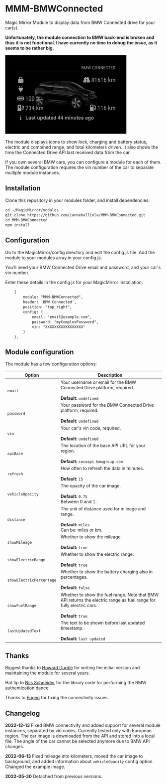 # MMM-BMWConnected
Magic Mirror Module to display data from BMW Connected drive for your car(s).

**Unfortunately, the module connection to BMW back-end is broken and thus it is not functional. I have currently no time to debug the issue, as it seems to be rather big.**

![Screenshot](screenshot.png "Screenshot")

The module displays icons to show lock, charging and battery status, electric and combined range, and total kilometers driven. It also shows the time the Connected Drive API last received data from the car.

If you own several BMW cars, you can configure a module for each of them. The module configuration requires the vin number of the car to separate multiple module instances.

## Installation

Clone this repository in your modules folder, and install dependencies:

    cd ~/MagicMirror/modules 
    git clone https://github.com/jannekalliola/MMM-BMWConnected.git
    cd MMM-BMWConnected
    npm install 


## Configuration

Go to the MagicMirror/config directory and edit the config.js file. Add the module to your modules array in your config.js.

You'll need your BMW Connected Drive email and password, and your car's vin number.

Enter these details in the config.js for your MagicMirror installation:

        {
            module: "MMM-BMWConnected",
            header: 'BMW Connected',
            position: "top_right",
            config: {
                email: "email@example.com",
                password: "myComplexPassword",
                vin: "XXXXXXXXXXXXXXXXX"
            }
        },

## Module configuration
The module has a few configuration options:

<table>
  <thead>
    <tr>
      <th>Option</th>
      <th>Description</th>
    </tr>
  </thead>
  <tbody>
    <tr>
      <td><code>email</code></td>
      <td>Your username or email for the BMW Connected Drive platform, required.<br /><br /><strong>Default: </strong><code>undefined</code></td>
    </tr>
    <tr>
      <td><code>password</code></td>
      <td>Your password for the BMW Connected Drive platform, required.<br /><br /><strong>Default: </strong><code>undefined</code></td>
    </tr>
    <tr>
      <td><code>vin</code></td>
      <td>Your car's vin code, required.<br /><br /><strong>Default: </strong><code>undefined</code></td>
    </tr>
    <tr>
      <td><code>apiBase</code></td>
      <td>The location of the base API URL for your region.<br /><br /><strong>Default: </strong><code>cocoapi.bmwgroup.com</code></td>
    </tr>
    <tr>
      <td><code>refresh</code></td>
      <td>How often to refresh the data in minutes. <br /><br /><strong>Default: </strong><code>15</code> </td>
    </tr>
    <tr>
      <td><code>vehicleOpacity</code></td>
      <td>The opacity of the car image. <br /><br /><strong>Default: </strong><code>0.75</code><br/>Between 0 and 1.</td>
    </tr>
    <tr>
      <td><code>distance</code></td>
      <td>The unit of distance used for mileage and range. <br /><br /><strong>Default: </strong><code>miles</code><br/>Can be: miles or km.</td>
    </tr>
    <tr>
      <td><code>showMileage</code></td>
      <td>Whether to show the mileage. <br /><br /><strong>Default: </strong><code>true</code>
    </tr>
    <tr>
      <td><code>showElectricRange</code></td>
      <td>Whether to show the electric range. <br /><br /><strong>Default: </strong><code>true</code>
    </tr>
    <tr>
      <td><code>showElectricPercentage</code></td>
      <td>Whether to show the battery charging also in percentages. <br /><br /><strong>Default: </strong><code>false</code>
    </tr>
    <tr>
      <td><code>showFuelRange</code></td>
      <td>Whether to show the fuel range. Note that BMW API returns the electric range as fuel range for fully electric cars.<br /><br /><strong>Default: </strong><code>true</code>
    </tr>
    <tr>
      <td><code>lastUpdatedText</code></td>
      <td>The text to be shown before last updated timestamp. <br /><br /><strong>Default: </strong><code>last updated</code>
    </tr>
  </tbody>
</table>

## Thanks

Biggest thanks to [Howard Durdle](https://github.com/hdurdle) for writing the initial version and maintaining the module for several years.

Hat tip to [Nils Schneider](https://github.com/Lyve1981/BMW-ConnectedDrive-JSON-Wrapper) for the library code for performing the BMW authentication dance.

Thanks to [Eugen](https://github.com/yfre/MMM-BMWConnected) for fixing the connectivity issues.

## Changelog

**2022-12-13** Fixed BMW connectivity and added support for several module instances, separated by vin codes. Currently tested only with European region. The car image is downloaded from the API and stored into a local file. The angle of the car cannot be selected anymore due to BMW API changes.

**2022-06-13** Fixed mileage into kilometers, moved the car image to background, and added information about `vehicleOpacity` config option. Changed the example image.

**2022-05-30** Detached from previous versions.
